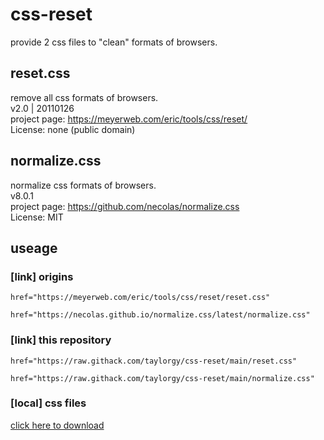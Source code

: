 # css-reset
provide 2 css files to "clean" formats of browsers.

## reset.css
remove all css formats of browsers.  
v2.0 | 20110126  
project page: https://meyerweb.com/eric/tools/css/reset/  
License: none (public domain)  

## normalize.css
normalize css formats of browsers.  
v8.0.1  
project page: https://github.com/necolas/normalize.css  
License: MIT  

## useage
### [link] origins
```
href="https://meyerweb.com/eric/tools/css/reset/reset.css"
```
```
href="https://necolas.github.io/normalize.css/latest/normalize.css"
```

### [link] this repository
```
href="https://raw.githack.com/taylorgy/css-reset/main/reset.css"
```
```
href="https://raw.githack.com/taylorgy/css-reset/main/normalize.css"
```

### [local] css files
[click here to download](https://github.com/taylorgy/css-reset/archive/refs/heads/main.zip)
